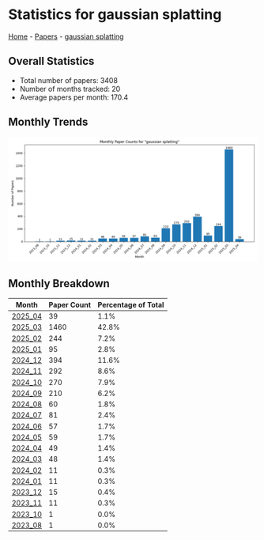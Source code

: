 # Statistics for gaussian splatting

[Home](https://arxcompass.github.io) - [Papers](https://arxcompass.github.io/papers) - [gaussian splatting](https://arxcompass.github.io/papers/gaussian_splatting)

## Overall Statistics

- Total number of papers: 3408
- Number of months tracked: 20
- Average papers per month: 170.4

## Monthly Trends

![Monthly Paper Counts](monthly_stats.png)

## Monthly Breakdown

| Month | Paper Count | Percentage of Total |
| --- | --- | --- |
| [2025_04](./2025_04/papers_1.md) | 39 | 1.1% |
| [2025_03](./2025_03/papers_1.md) | 1460 | 42.8% |
| [2025_02](./2025_02/papers_1.md) | 244 | 7.2% |
| [2025_01](./2025_01/papers_1.md) | 95 | 2.8% |
| [2024_12](./2024_12/papers_1.md) | 394 | 11.6% |
| [2024_11](./2024_11/papers_1.md) | 292 | 8.6% |
| [2024_10](./2024_10/papers_1.md) | 270 | 7.9% |
| [2024_09](./2024_09/papers_1.md) | 210 | 6.2% |
| [2024_08](./2024_08/papers_1.md) | 60 | 1.8% |
| [2024_07](./2024_07/papers_1.md) | 81 | 2.4% |
| [2024_06](./2024_06/papers_1.md) | 57 | 1.7% |
| [2024_05](./2024_05/papers_1.md) | 59 | 1.7% |
| [2024_04](./2024_04/papers_1.md) | 49 | 1.4% |
| [2024_03](./2024_03/papers_1.md) | 48 | 1.4% |
| [2024_02](./2024_02/papers_1.md) | 11 | 0.3% |
| [2024_01](./2024_01/papers_1.md) | 11 | 0.3% |
| [2023_12](./2023_12/papers_1.md) | 15 | 0.4% |
| [2023_11](./2023_11/papers_1.md) | 11 | 0.3% |
| [2023_10](./2023_10/papers_1.md) | 1 | 0.0% |
| [2023_08](./2023_08/papers_1.md) | 1 | 0.0% |
